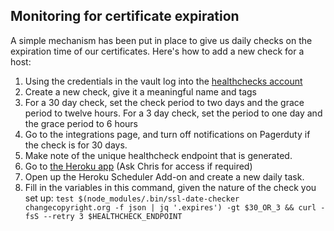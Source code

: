 ## Monitoring for certificate expiration

A simple mechanism has been put in place to give us daily checks on the expiration time of our certificates. Here's how to add a new check for a host:

1. Using the credentials in the vault log into the [healthchecks account](https://healthchecks.io)
2. Create a new check, give it a meaningful name and tags
3. For a 30 day check, set the check period to two days and the grace period to twelve hours. For a 3 day check, set the period to one day and the grace period to 6 hours
4. Go to the integrations page, and turn off notifications on Pagerduty if the check is for 30 days.
5. Make note of the unique healthcheck endpoint that is generated.
6. Go to [the Heroku app](https://dashboard.heroku.com/apps/mofo-cron) (Ask Chris for access if required)
7. Open up the Heroku Scheduler Add-on and create a new daily task.
8. Fill in the variables in this command, given the nature of the check you set up: `test $(node_modules/.bin/ssl-date-checker changecopyright.org -f json | jq '.expires') -gt $30_OR_3 && curl -fsS --retry 3 $HEALTHCHECK_ENDPOINT`
